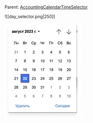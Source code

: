 Parent: [AccountingCalendarTimeSelector](TimeSelector.md)

![[day_selector.png|250]]

<img src="../../assets/day_selector.png" width="250">
